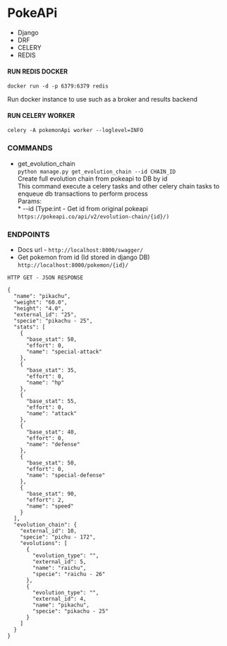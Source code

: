 # PokeAPi
- Django
- DRF
- CELERY
- REDIS
#### RUN REDIS DOCKER
`docker run -d -p 6379:6379 redis`
<p>Run docker instance to use such as a broker and results backend</p>

#### RUN CELERY WORKER
`celery -A pokemonApi worker --loglevel=INFO`

### COMMANDS
* get_evolution_chain
<br>`python manage.py get_evolution_chain --id CHAIN_ID`
<br> Create full evolution chain from pokeapi to DB by id
<br>This command execute a celery tasks and other celery chain tasks to enqueue db transactions to perform process
<br>Params: <br> * --id (Type:int - Get id from original pokeapi `https://pokeapi.co/api/v2/evolution-chain/{id}/)`

### ENDPOINTS
* Docs url - `http://localhost:8000/swagger/`
* Get pokemon from id (Id stored in django DB)
`http://localhost:8000/pokemon/{id}/`

```
HTTP GET - JSON RESPONSE

{
  "name": "pikachu",
  "weight": "60.0",
  "height": "4.0",
  "external_id": "25",
  "specie": "pikachu - 25",
  "stats": [
    {
      "base_stat": 50,
      "effort": 0,
      "name": "special-attack"
    },
    {
      "base_stat": 35,
      "effort": 0,
      "name": "hp"
    },
    {
      "base_stat": 55,
      "effort": 0,
      "name": "attack"
    },
    {
      "base_stat": 40,
      "effort": 0,
      "name": "defense"
    },
    {
      "base_stat": 50,
      "effort": 0,
      "name": "special-defense"
    },
    {
      "base_stat": 90,
      "effort": 2,
      "name": "speed"
    }
  ],
  "evolution_chain": {
    "external_id": 10,
    "specie": "pichu - 172",
    "evolutions": [
      {
        "evolution_type": "",
        "external_id": 5,
        "name": "raichu",
        "specie": "raichu - 26"
      },
      {
        "evolution_type": "",
        "external_id": 4,
        "name": "pikachu",
        "specie": "pikachu - 25"
      }
    ]
  }
}
```